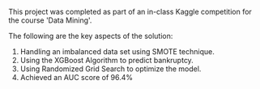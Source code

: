 This project was completed as part of an in-class Kaggle competition for the course 'Data Mining'.

The following are the key aspects of the solution:

1. Handling an imbalanced data set using SMOTE technique.
2. Using the XGBoost Algorithm to predict bankruptcy.
3. Using Randomized Grid Search to optimize the model.
4. Achieved an AUC score of 96.4%
